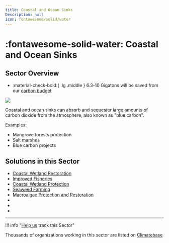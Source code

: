 ```yaml
---
title: Coastal and Ocean Sinks
Description: null
icon: fontawesome/solid/water
---
```

# :fontawesome-solid-water:  Coastal and Ocean Sinks

## Sector Overview

<div class="grid cards" markdown>

* :material-check-bold:{ .lg .middle } 6.3-10 Gigatons will be saved from our [carbon budget](../glossary/#carbon-budget)

</div>

![](/img/coastal-and-ocean-sinks.png)

Coastal and ocean sinks can absorb and sequester large amounts of carbon dioxide from the atmosphere, also known as "blue carbon".

Examples:

* Mangrove forests protection
* Salt marshes
* Blue carbon projects

## Solutions in this Sector

* [Coastal Wetland Restoration](../solution-coastal-wetland-restoration)
* [Improved Fisheries](../solution-improved-fisheries)
* [Coastal Wetland Protection](../solution-coastal-wetland-protection)
* [Seaweed Farming](../solution-seaweed-farming)
* [Macroalgae Protection and Restoration](../solution-macroalgae-protection-and-restoration)
*
*
*

- - -

!!! info "[Help us](../../contribute) track this Sector"

Thousands of organizations working in this sector are listed on [Climatebase](https://climatebase.org/organizations)